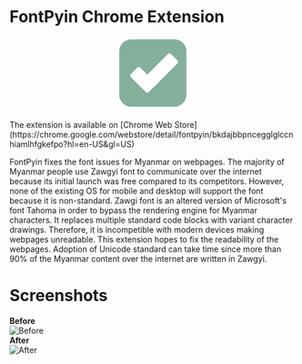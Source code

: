 # FontPyin Chrome Extension
<p align="center"><img src="https://github.com/amosgwa/fixBurmeseFont/raw/master/icon_128.png"></p>
The extension is available on [Chrome Web Store](https://chrome.google.com/webstore/detail/fontpyin/bkdajbbpncegglglccnhiamlhfgkefpo?hl=en-US&gl=US)

FontPyin fixes the font issues for Myanmar on webpages. The majority of Myanmar people use Zawgyi font to communicate over the internet because its initial launch was free compared to its competitors. However, none of the existing OS for mobile and desktop will support the font because it is non-standard. Zawgi font is an altered version of Microsoft's font Tahoma in order to bypass the rendering engine for Myanmar characters. It replaces multiple standard code blocks with variant character drawings. Therefore, it is incompetible with modern devices making webpages unreadable. This extension hopes to fix the readability of the webpages. Adoption of Unicode standard can take time since more than 90% of the Myanmar content over the internet are written in Zawgyi.

# Screenshots
**Before**
<br>
![Before](https://lh3.googleusercontent.com/jyrnd--US9_HwyFTsL2ZTg4ZQs_Ln951gOqlpDCaltouLVvEmJeWwHfzmsrzD3ozZyNlPctJpg=s640-h400-e365-rw)
<br>
**After**
<br>
![After](https://lh3.googleusercontent.com/wPSEeRl7-SkZ8dNZafeZ9-CxMIJxXQ3B0iyaQuYDOh5VB8tqrxVS1NmCCcfhzCYfIuV3rTj5YQ=s640-h400-e365-rw)
